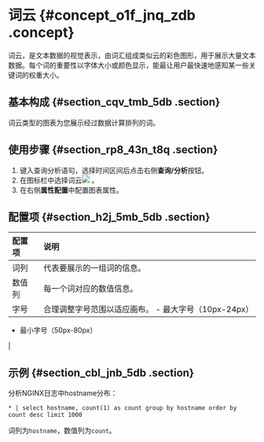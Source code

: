 # 词云 {#concept_o1f_jnq_zdb .concept}

词云，是文本数据的视觉表示，由词汇组成类似云的彩色图形，用于展示大量文本数据。每个词的重要性以字体大小或颜色显示，能最让用户最快速地感知某一些关键词的权重大小。

## 基本构成 {#section_cqv_tmb_5db .section}

词云类型的图表为您展示经过数据计算排列的词。

## 使用步骤 {#section_rp8_43n_t8q .section}

1.  键入查询分析语句，选择时间区间后点击右侧**查询/分析**按钮。
2.  在图标栏中选择词云![](https://cdn.yuque.com/lark/2018/png/60648/1523260432658-5d5a211d-af54-4ad5-9227-b0505b281e96.png) 。
3.  在右侧**属性配置**中配置图表属性。

## 配置项 {#section_h2j_5mb_5db .section}

|配置项|说明|
|:--|:-|
|词列|代表要展示的一组词的信息。|
|数值列|每一个词对应的数值信息。|
|字号|合理调整字号范围以适应画布。 -   最大字号（10px-24px）
-   最小字号（50px-80px）

 |

## 示例 {#section_cbl_jnb_5db .section}

分析NGINX日志中hostname分布：

``` {#codeblock_4b3_l1p_8cy}
* | select hostname, count(1) as count group by hostname order by count desc limit 1000
```

词列为`hostname`，数值列为`count`。

